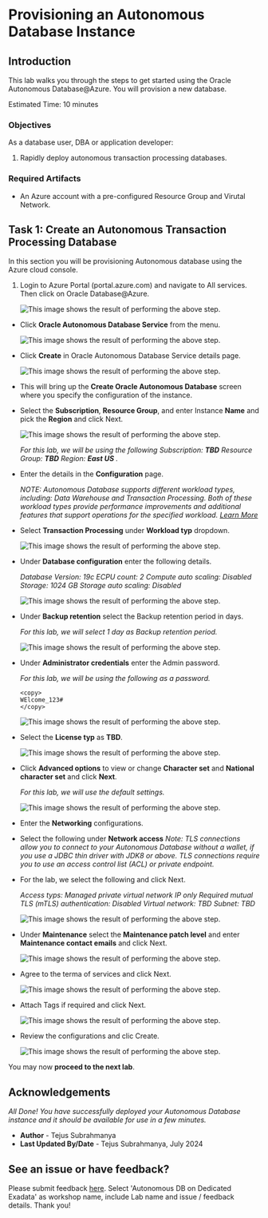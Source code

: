 
# Provisioning an Autonomous Database Instance

## Introduction

This lab walks you through the steps to get started using the Oracle Autonomous Database@Azure. You will provision a new database.

Estimated Time: 10 minutes

### Objectives

As a database user, DBA or application developer:

1. Rapidly deploy autonomous transaction processing databases.

### Required Artifacts

- An Azure account with a pre-configured Resource Group and Virutal Network.

## Task 1: Create an Autonomous Transaction Processing Database

In this section you will be provisioning Autonomous database using the Azure cloud console.

1.	Login to Azure Portal (portal.azure.com) and navigate to All services. Then click on Oracle Database@Azure.


    ![This image shows the result of performing the above step.](./images/oracledb.png " ")

-  Click **Oracle Autonomous Database Service** from the menu.

    ![This image shows the result of performing the above step.](./images/adb.png " ")

- Click **Create** in Oracle Autonomous Database Service details page.

    ![This image shows the result of performing the above step.](./images/createadb.png " ")


-  This will bring up the **Create Oracle Autonomous Database** screen where you specify the configuration of the instance.

- Select the **Subscription**, **Resource Group**, and enter Instance **Name** and  pick the **Region** and click Next.

    ![This image shows the result of performing the above step.](./images/basics.png " ")

    *For this lab, we will be using the following Subscription: **TBD** Resource Group: **TBD** Region: **East US** .*

-  Enter the details in the **Configuration** page.

    *NOTE: Autonomous Database supports different workload types, including: Data Warehouse and Transaction Processing. Both of these workload types provide performance improvements and additional features that support operations for the specified workload. [Learn More](https://docs.oracle.com/en/cloud/paas/autonomous-database/serverless/adbsb/about-autonomous-database-workloads.html#GUID-E1C8C5F2-22FB-4225-A3B9-9E78277A5834)*

-  Select **Transaction Processing** under **Workload typ** dropdown.
    
    ![This image shows the result of performing the above step.](./images/transaction.png " ")

- Under **Database configuration** enter the following details.
 
     *Database Version: 19c
     ECPU count: 2
     Compute auto scaling: Disabled
     Storage: 1024 GB
     Storage auto scaling: Disabled*

    ![This image shows the result of performing the above step.](./images/config.png " ")


-  Under **Backup retention** select the Backup retention period in days.
    
    *For this lab, we will select 1 day as Backup retention period.*

    ![This image shows the result of performing the above step.](./images/backup.png " ")

-  Under **Administrator credentials** enter the Admin password.

    *For this lab, we will be using the following as a password.*

    ```
    <copy>
    WElcome_123#
    </copy>
    ```

    ![This image shows the result of performing the above step.](./images/password.png " ")


- Select the  **License typ** as **TBD**.

    ![This image shows the result of performing the above step.](./images/license.png " ")

-  Click **Advanced options** to view or change **Character set** and **National character set** and click **Next**.

    *For this lab, we will use the default settings.*

    ![This image shows the result of performing the above step.](./images/char.png " ")


- Enter the **Networking** configurations.

- Select the following under **Network access**
    *Note: TLS connections allow you to connect to your Autonomous Database without a wallet, if you use a JDBC thin driver with JDK8 or above. TLS connections require you to use an access control list (ACL) or private endpoint.*

- For the lab, we select the following and click Next. 

    *Access typs: Managed private virtual network IP only
    Required mutual TLS (mTLS) authentication: Disabled
    Virtual network: TBD
    Subnet: TBD*

    ![This image shows the result of performing the above step.](./images/network.png " ")
    

- Under **Maintenance** select the **Maintenance patch level** and enter **Maintenance contact emails** and click Next.
    
    ![This image shows the result of performing the above step.](./images/maintenance.png " ")

- Agree to the terma of services and click Next.

    ![This image shows the result of performing the above step.](./images/agree.png " ")

- Attach Tags if required and click Next.

    ![This image shows the result of performing the above step.](./images/tags.png " ")


- Review the configurations and clic Create.

    ![This image shows the result of performing the above step.](./images/review.png " ")


You may now **proceed to the next lab**.

## Acknowledgements

*All Done! You have successfully deployed your Autonomous Database instance and it should be available for use in a few minutes.*

- **Author** - Tejus Subrahmanya
- **Last Updated By/Date** - Tejus Subrahmanya, July 2024

## See an issue or have feedback?  
Please submit feedback [here](https://apexapps.oracle.com/pls/apex/f?p=133:1:::::P1_FEEDBACK:1).   Select 'Autonomous DB on Dedicated Exadata' as workshop name, include Lab name and issue / feedback details. Thank you!
